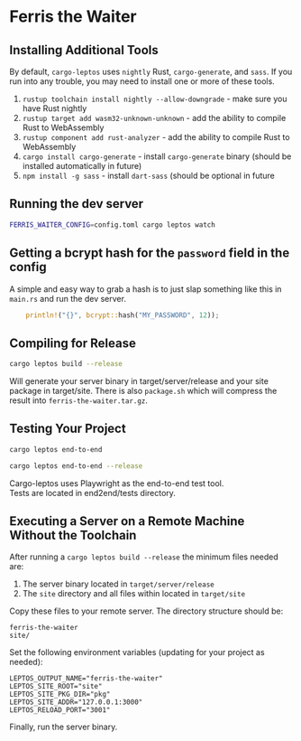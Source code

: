 # Ferris the Waiter 

## Installing Additional Tools

By default, `cargo-leptos` uses `nightly` Rust, `cargo-generate`, and `sass`. If you run into any trouble, you may need to install one or more of these tools.

1. `rustup toolchain install nightly --allow-downgrade` - make sure you have Rust nightly
2. `rustup target add wasm32-unknown-unknown` - add the ability to compile Rust to WebAssembly
3. `rustup component add rust-analyzer` - add the ability to compile Rust to WebAssembly
4. `cargo install cargo-generate` - install `cargo-generate` binary (should be installed automatically in future)
5. `npm install -g sass` - install `dart-sass` (should be optional in future

## Running the dev server

```bash
FERRIS_WAITER_CONFIG=config.toml cargo leptos watch
```

## Getting a bcrypt hash for the `password` field in the config
A simple and easy way to grab a hash is to just slap something like this in `main.rs` and run the dev server.
``` rust
    println!("{}", bcrypt::hash("MY_PASSWORD", 12));
```


## Compiling for Release
```bash
cargo leptos build --release
```

Will generate your server binary in target/server/release and your site package in target/site. There is also `package.sh` which will compress the result into `ferris-the-waiter.tar.gz`.

## Testing Your Project
```bash
cargo leptos end-to-end
```

```bash
cargo leptos end-to-end --release
```

Cargo-leptos uses Playwright as the end-to-end test tool.  
Tests are located in end2end/tests directory.

## Executing a Server on a Remote Machine Without the Toolchain
After running a `cargo leptos build --release` the minimum files needed are:

1. The server binary located in `target/server/release`
2. The `site` directory and all files within located in `target/site`

Copy these files to your remote server. The directory structure should be:
```text
ferris-the-waiter
site/
```
Set the following environment variables (updating for your project as needed):
```text
LEPTOS_OUTPUT_NAME="ferris-the-waiter"
LEPTOS_SITE_ROOT="site"
LEPTOS_SITE_PKG_DIR="pkg"
LEPTOS_SITE_ADDR="127.0.0.1:3000"
LEPTOS_RELOAD_PORT="3001"
```
Finally, run the server binary.

